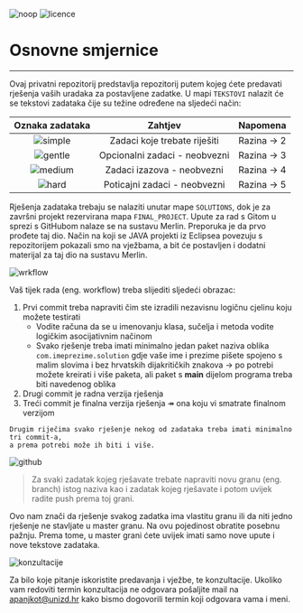 ![noop](https://img.shields.io/badge/noop-active-brightgreen) ![licence](https://img.shields.io/badge/licence-%40SiT-blue)

# Osnovne smjernice
---
Ovaj privatni repozitorij predstavlja repozitorij putem kojeg ćete predavati rješenja vaših uradaka za postavljene zadatke. U mapi `TEKSTOVI` nalazit će se tekstovi zadataka čije su težine određene na sljedeći način:

| Oznaka zadataka |Zahtjev    | Napomena  |
|:-:|:-:|:-:|
|![simple](https://img.shields.io/badge/complexity-**-green)   |Zadaci koje trebate riješiti   |Razina &rarr; 2   |
|![gentle](https://img.shields.io/badge/complexity-***-yellowgreen)   |Opcionalni zadaci - neobvezni   |Razina &rarr; 3   |
|![medium](https://img.shields.io/badge/complexity-****-orange)  | Zadaci izazova - neobvezni |Razina &rarr; 4   |
| ![hard](https://img.shields.io/badge/complexity-*****-blue)   | Poticajni zadaci - neobvezni       |  Razina &rarr; 5   |

Rješenja zadataka trebaju se nalaziti unutar mape `SOLUTIONS`, dok je za završni projekt rezervirana mapa `FINAL_PROJECT`. Upute za rad s Gitom u sprezi s GitHubom nalaze se na sustavu Merlin. Preporuka je da prvo prođete taj dio. Način na koji se JAVA projekti iz Eclipsea povezuju s repozitorijem pokazali smo na vježbama, a bit će postavljen i dodatni materijal za taj dio na sustavu Merlin. 

![wrkflow](https://img.shields.io/badge/solutions-workflow-yellow?style=for-the-badge)

Vaš tijek rada (eng. workflow) treba slijediti sljedeći obrazac:

1. Prvi commit treba napraviti čim ste izradili nezavisnu logičnu cjelinu koju možete testirati
    * Vodite računa da se u imenovanju klasa, sučelja i metoda vodite logičkim asocijativnim načinom
    * Svako rješenje treba imati minimalno jedan paket naziva oblika `com.imeprezime.solution` gdje vaše ime i prezime pišete spojeno s malim slovima i bez hrvatskih dijakritičkih znakova &rarr; po potrebi možete kreirati i više paketa, ali paket s **main** dijelom programa treba biti navedenog oblika
2. Drugi commit je radna verzija rješenja 
3. Treći commit je finalna verzija rješenja &Rarr; ona koju vi smatrate finalnom verzijom

```
Drugim riječima svako rješenje nekog od zadataka treba imati minimalno tri commit-a, 
a prema potrebi može ih biti i više.
```

![github](https://badgen.net/badge/icon/github?icon=github&label)

> Za svaki zadatak kojeg rješavate trebate napraviti novu granu (eng. branch) istog naziva kao i zadatak kojeg rješavate i potom uvijek radite push prema toj grani.

Ovo nam znači da rješenje svakog zadatka ima vlastitu granu ili da niti jedno rješenje ne stavljate u master granu. Na ovu pojedinost obratite posebnu pažnju. Prema tome, u master grani ćete uvijek imati samo nove upute i nove tekstove zadataka.

![konzultacije](https://img.shields.io/github/followers/vNPro3s?label=Konzultacije&style=social)

Za bilo koje pitanje iskoristite predavanja i vježbe, te konzultacije. Ukoliko vam redoviti termin konzultacija ne odgovara pošaljite mail na apanjkot@unizd.hr kako bismo dogovorili termin koji odgovara vama i meni. 

